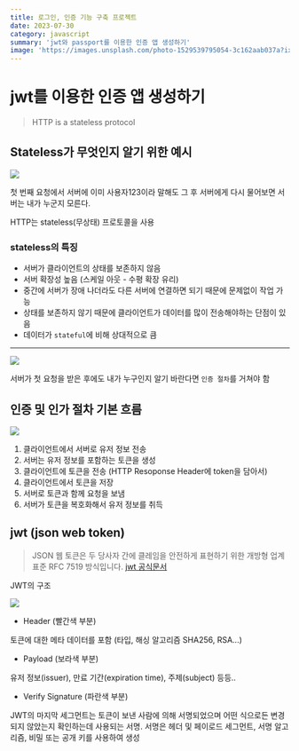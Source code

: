 ```yaml
---
title: 로그인, 인증 기능 구축 프로젝트
date: 2023-07-30
category: javascript
summary: 'jwt와 passport를 이용한 인증 앱 생성하기'
image: 'https://images.unsplash.com/photo-1529539795054-3c162aab037a?ixlib=rb-4.0.3&ixid=M3wxMjA3fDB8MHxwaG90by1wYWdlfHx8fGVufDB8fHx8fA%3D%3D&auto=format&fit=crop&w=2070&q=80'
---
```


# jwt를 이용한 인증 앱 생성하기

> HTTP is a stateless protocol

## Stateless가 무엇인지 알기 위한 예시

![](https://github.com/hyunwoomemo/Ayaan_Devlog/assets/105469077/e2bb2488-248d-415a-b033-c5aa7144fa5a)

첫 번째 요청에서 서버에 이미 사용자123이라 말해도 그 후 서버에게 다시 물어보면 서버는 내가 누군지 모른다. 

HTTP는 stateless(무상태) 프로토콜을 사용

### stateless의 특징

- 서버가 클라이언트의 상태를 보존하지 않음
- 서버 확장성 높음 (스케일 아웃 - 수평 확장 유리)
- 중간에 서버가 장애 나더라도 다른 서버에 연결하면 되기 때문에 문제없이 작업 가능
- 상태를 보존하지 않기 때문에 클라이언트가 데이터를 많이 전송해야하는 단점이 있음
- 데이터가 `stateful`에 비해 상대적으로 큼

---

![](https://github.com/hyunwoomemo/Ayaan_Devlog/assets/105469077/2f16766d-9288-4970-89da-dcc1e6972bde)

서버가 첫 요청을 받은 후에도 내가 누구인지 알기 바란다면 `인증 절차`를 거쳐야 함


## 인증 및 인가 절차 기본 흐름

![](https://github.com/hyunwoomemo/Ayaan_Devlog/assets/105469077/0209d29c-73c7-4b0d-82d3-d7ac247ae0b0)

1. 클라이언트에서 서버로 유저 정보 전송
2. 서버는 유저 정보를 포함하는 토큰을 생성
3. 클라이언트에 토큰을 전송 (HTTP Resoponse Header에 token을 담아서)
4. 클라이언트에서 토큰을 저장
5. 서버로 토큰과 함께 요청을 보냄
6. 서버가 토큰을 복호화해서 유저 정보를 취득

## jwt (json web token)

> JSON 웹 토큰은 두 당사자 간에 클레임을 안전하게 표현하기 위한 개방형 업계 표준 RFC 7519 방식입니다. [jwt 공식문서](https://jwt.io/)

JWT의 구조

![](https://github.com/hyunwoomemo/Ayaan_Devlog/assets/105469077/570a8c24-fbb9-4bf4-8354-72969585d79f)

- Header (빨간색 부분)

토큰에 대한 메타 데이터를 포함 (타입, 해싱 알고리즘 SHA256, RSA...)

- Payload (보라색 부분)

유저 정보(issuer), 만료 기간(expiration time), 주제(subject) 등등..

- Verify Signature (파란색 부분)

JWT의 마지막 세그먼트는 토큰이 보낸 사람에 의해 서명되었으며 어떤 식으로든 변경되지 않았는지 확인하는데 사용되는 서명. 서명은 헤더 및 페이로드 세그먼트, 서명 알고리즘, 비밀 또는 공개 키를 사용하여 생성